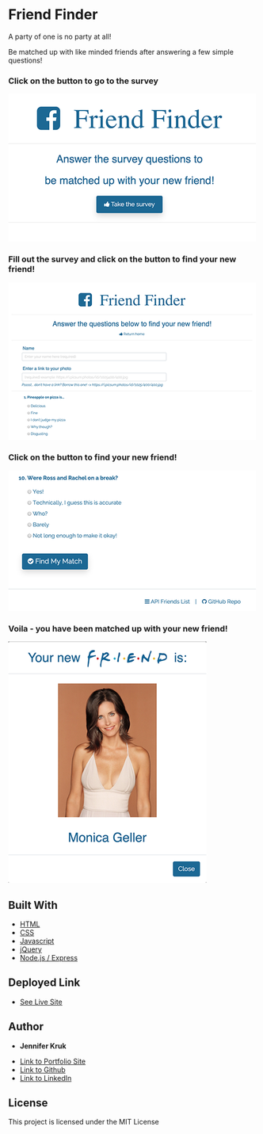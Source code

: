 # Friend Finder

A party of one is no party at all!

Be matched up with like minded friends after answering a few simple questions!

### Click on the button to go to the survey

![start](./app/public/assets/images/readMe/friendFinder.png)

### Fill out the survey and click on the button to find your new friend!

![enter-your-info](./app/public/assets/images/readMe/info.png)

### Click on the button to find your new friend!
![find-your-match](./app/public/assets/images/readMe/findMyMatch.png)

### Voila - you have been matched up with your new friend!
![your-new-friend](./app/public/assets/images/readMe/mon.png)

## Built With

* [HTML](https://developer.mozilla.org/en-US/docs/Web/HTML)
* [CSS](https://developer.mozilla.org/en-US/docs/Web/CSS)
* [Javascript](https://developer.mozilla.org/en-US/docs/Web/JavaScript)
* [jQuery](https://developer.mozilla.org/en-US/docs/Glossary/jQuery)
* [Node.js / Express](https://developer.mozilla.org/en-US/docs/Learn/Server-side/Express_Nodejs)

## Deployed Link

* [See Live Site](https://damp-mountain-00831.herokuapp.com/)


## Author

* **Jennifer Kruk** 

- [Link to Portfolio Site](https://jenkruk.github.io/Bootstrap-Portfolio/)
- [Link to Github](https://github.com/jenkruk)
- [Link to LinkedIn](https://www.linkedin.com/in/jennifer-k-97808519b/)

## License

This project is licensed under the MIT License 

